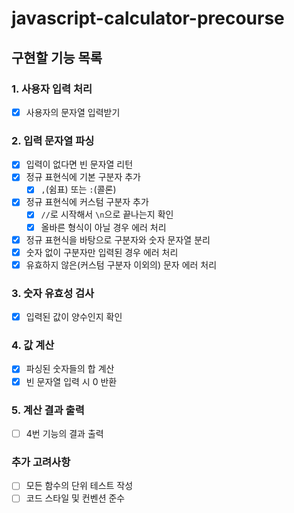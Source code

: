 # javascript-calculator-precourse

## 구현할 기능 목록

### 1. 사용자 입력 처리

- [x]  사용자의 문자열 입력받기

### 2. 입력 문자열 파싱

- [x]  입력이 없다면 빈 문자열 리턴
- [x]  정규 표현식에 기본 구분자 추가
    - [x]  `,`(쉼표) 또는 `:`(콜론)
- [x]  정규 표현식에 커스텀 구분자 추가
    - [x]  `//`로 시작해서 `\n`으로 끝나는지 확인
    - [x]  올바른 형식이 아닐 경우 에러 처리
- [x]  정규 표현식을 바탕으로 구분자와 숫자 문자열 분리
- [x]  숫자 없이 구분자만 입력된 경우 에러 처리
- [x]  유효하지 않은(커스텀 구분자 이외의) 문자 에러 처리

### 3. 숫자 유효성 검사

- [x]  입력된 값이 양수인지 확인

### 4. 값 계산

- [x]  파싱된 숫자들의 합 계산
- [x]  빈 문자열 입력 시 0 반환

### 5. 계산 결과 출력

- [ ]  4번 기능의 결과 출력

### 추가 고려사항

- [ ]  모든 함수의 단위 테스트 작성
- [ ]  코드 스타일 및 컨벤션 준수